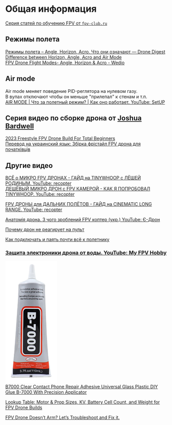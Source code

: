 # Общая информация

[Серия статей по обучению FPV от `fpv-club.ru`](https://fpv-club.ru/fpv-information/)

## Режимы полета
[Режимы полета – Angle, Horizon, Acro. Что они означают — Drone Digest](https://dronebook.wordpress.com/2019/03/19/modes-angle-horizon-acro/)  
[Difference between Horizon, Angle, Acro and Air Mode](https://risingsunfpv.com/blogs/helpful-guides/difference-between-horizon-angle-acro-and-air-mode)  
[FPV Drone Flight Modes- Angle, Horizon & Acro - Wedio](https://academy.wedio.com/fpv-drone-flight-modes/)  

## Air mode
Air mode меняет поведение PID-реглятора на нулевом газу.  
В вупах отключают чтобы он меньше "прилепал" к стенам и т.п.  
[AIR MODE | Что за полетный режим? | Как оно работает. YouTube: SetUP](https://www.youtube.com/watch?v=GGumeuEE0ps)

## Серия видео по сборке дрона от [Joshua Bardwell](https://www.youtube.com/@JoshuaBardwell)
[2023 Freestyle FPV Drone Build For Total Beginners](https://www.youtube.com/playlist?list=PLwoDb7WF6c8l24IM83wIS94XzhuMVC2gx)  
[Перевод на украинский язык: Збірка фрістайл FPV дрона для початківців](https://www.youtube.com/playlist?list=PLxSCIbfP-lXYZJrznBnJxkbkGQw095rrh)

## Другие видео
[ВСЁ о МИКРО FPV ДРОНАХ - ГАЙД на TINYWHOOP с ЛЁШЕЙ РОДИНЫМ. YouTube: recopter](https://www.youtube.com/watch?v=6Ad-D2mod9s)  
[ДЕШЁВЫЙ МИКРО ДРОН с FPV КАМЕРОЙ - КАК Я ПОПРОБОВАЛ TINYWHOOP. YouTube: recopter](https://www.youtube.com/watch?v=FoHaf32e7mc)

[FPV ДРОНЫ для ДАЛЬНИХ ПОЛЁТОВ - ГАЙД на CINEMATIC LONG RANGE. YouTube: recopter](https://www.youtube.com/watch?v=AiSC8XVX-48)

[Анатомія дрона. З чого зроблений FPV коптер (укр.) YouTube: Є-Дрон](https://www.youtube.com/watch?v=hLtEWlq-7uY)  

[Почему дрон не реагирует на пульт](https://dzen.ru/a/ZTnTOxoL4BMRPRHg)

[Как подключать и паять почти всё к полетнику](https://dzen.ru/a/ZjsxtoQT520u_RUV)  

### [Защита электроники дрона от воды. YouTube: My FPV Hobby](https://www.youtube.com/watch?v=UN3pCRkmNeI)  
![](B7000.png)  
[B7000 Clear Contact Phone Repair Adhesive Universal Glass Plastic DIY Glue B-7000 With Precision Applicator](https://vi.aliexpress.com/item/1005003653423730.html)

[Lookup Table: Motor & Prop Sizes, KV, Battery Cell Count, and Weight for FPV Drone Builds](https://oscarliang.com/table-prop-motor-lipo-weight/)  

[FPV Drone Doesn’t Arm? Let’s Troubleshoot and Fix it.](https://oscarliang.com/quad-arming-issue-fix/)

